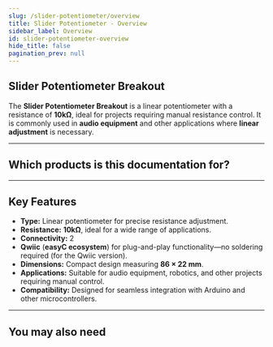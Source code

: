 ```yaml
---
slug: /slider-potentiometer/overview
title: Slider Potentiometer - Overview
sidebar_label: Overview
id: slider-potentiometer-overview
hide_title: false
pagination_prev: null
---
```

## Slider Potentiometer Breakout

The **Slider Potentiometer Breakout** is a linear potentiometer with a resistance of **10kΩ**, ideal for projects requiring manual resistance control. It is commonly used in **audio equipment** and other applications where **linear adjustment** is necessary.

<CenteredImage src="/img/slider-potentiometer/333130.jpg" alt="Slider potentiometer" caption="Slider potentiometer" />

---

## Which products is this documentation for?

<QuickLink 
  title="Slider potentiometer" 
  description="333130"
  url="https://soldered.com/product/slider-potentiometer-breakout/"
  image="/img/slider-potentiometer/333130.jpg" 
/>

<QuickLink 
  title="Slider potentiometer with easyC" 
  description="333131"
  url="https://soldered.com/product/slider-potentiometer-breakout-with-easyc/"
  image="/img/slider-potentiometer/333131.jpg" 
/>

---

## Key Features

* **Type:** Linear potentiometer for precise resistance adjustment.
* **Resistance:** **10kΩ**, ideal for a wide range of applications.
* **Connectivity:** 2
* **Qwiic** (**easyC ecosystem**) for plug-and-play functionality—no soldering required (for the Qwiic version).
* **Dimensions:** Compact design measuring **86 × 22 mm**.
* **Applications:** Suitable for audio equipment, robotics, and other projects requiring manual control.
* **Compatibility:** Designed for seamless integration with Arduino and other microcontrollers.

---

## You may also need

<QuickLink 
  title="Qwiic cable" 
  description="Qwiic (formerly easyC) compatible cables with connectors on both ends, available in various lengths."
  url="https://soldered.com/product/easyc-cable/"
  image="/img/333311.webp" 
/>